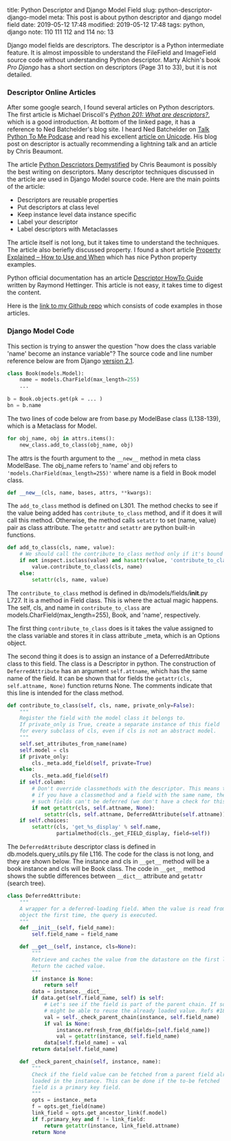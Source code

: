 title: Python Descriptor and Django Model Field
slug: python-descriptor-django-model
meta: This post is about python descriptor and django model field
date: 2019-05-12 17:48
modified: 2019-05-12 17:48
tags: python, django
note: 110 111 112 and 114
no: 13


Django model fields are descriptors. The descriptor is a Python intermediate feature. 
It is almost impossible to understand the FileField and ImageField source code 
without understanding Python descriptor.  Marty Alchin's book *Pro Django* has 
a short section on descriptors (Page 31 to 33), but it is not detailed. 

### Descriptor Online Articles

After some google search, I found several articles on Python descriptors. 
The first article is Michael Driscoll's 
[*Python 201: What are descriptors?*](https://www.blog.pythonlibrary.org/2016/06/10/python-201-what-are-descriptors/), 
which is a good introduction. At bottom of the linked page, it has a reference 
to Ned Batchelder's blog site. I heard Ned Batchelder on 
[Talk Python To Me Podcase](https://talkpython.fm/) and read his excellent 
[article on Unicode](https://nedbatchelder.com/text/unipain.html). His blog post 
on descriptor is actually recommending a lightning talk and an article by Chris 
Beaumont. 

The article 
[Python Descriptors Demystified](https://nbviewer.jupyter.org/urls/gist.github.com/ChrisBeaumont/5758381/raw/descriptor_writeup.ipynb) 
by Chris Beaumont is possibly the best writing on descriptors.  Many descriptor techniques 
discussed in the article are used in Django Model source code. Here are the main points 
of the article:

* Descriptors are reusable properties
* Put descriptors at class level
* Keep instance level data instance specific
* Label your descriptor
* Label descriptors with Metaclasses

The article itself is not long, but it takes time to understand the techniques. The article 
also beriefly discussed property. I found a short article 
[Property Explained – How to Use and When](https://www.machinelearningplus.com/python/python-property/) 
which has nice Python property examples.

Python official documentation has an article 
[Descriptor HowTo Guide](https://docs.python.org/3/howto/descriptor.html) 
written by Raymond Hettinger. This article is not easy, it takes time to digest the content. 

Here is the 
[link to my Github repo](https://github.com/georgexyz19/PythonDescriptor) 
which consists of code examples in those articles. 


### Django Model Code

This section is trying to answer the question "how does the class variable 'name' 
become an instance variable"? The source code and line number reference below are from Django 
[version 2.1](https://github.com/django/django/tree/2.1). 

```python
class Book(models.Model):
    name = models.CharField(max_length=255)
    ...
    
b = Book.objects.get(pk = ... )
bn = b.name

```

The two lines of code below are from base.py ModelBase class (L138-139), which is
a Metaclass for Model.
  
```python
for obj_name, obj in attrs.items():
    new_class.add_to_class(obj_name, obj)
```

The attrs is the fourth argument to the `__new__` method in meta class ModelBase. 
The obj_name refers to 'name' and obj refers to `'models.CharField(max_length=255)'` 
where name is a field in Book model class. 

```python
def __new__(cls, name, bases, attrs, **kwargs):
```

The `add_to_class` method is defined on L301.  The method checks to see if the 
value being added has `contribute_to_class` method, and if it does it will call 
this method. Otherwise, the method calls `setattr` to set (name, value) pair 
as class attribute.  The `getattr` and `setattr` are python built-in functions. 

```python
def add_to_class(cls, name, value):
    # We should call the contribute_to_class method only if it's bound
    if not inspect.isclass(value) and hasattr(value, 'contribute_to_class'):
        value.contribute_to_class(cls, name)
    else:
        setattr(cls, name, value)
```

The `contribute_to_class` method is defined in db/models/fields/__init__.py L727. 
It is a method in Field class. 
This is where the actual magic happens.  The self, cls, and name in `contribute_to_class` 
are models.CharField(max_length=255), Book, and 'name', respectively. 

The first thing `contribute_to_class` does is it takes the value assigned to the 
class variable and stores it in class attribute \_meta, which is an Options object. 

The second thing it does is to assign an instance of a DeferredAttribute class 
to this field.  The class is a Descriptor in python. The construction of 
`DeferredAttribute` has an argument `self.attname`, which has the same name of 
the field.  It can be shown that for fields the `getattr(cls, self.attname, None)` 
function returns None.  The comments indicate that this line is intended for the class method. 

```python
def contribute_to_class(self, cls, name, private_only=False):
    """
    Register the field with the model class it belongs to.
    If private_only is True, create a separate instance of this field
    for every subclass of cls, even if cls is not an abstract model.
    """
    self.set_attributes_from_name(name)
    self.model = cls
    if private_only:
        cls._meta.add_field(self, private=True)
    else:
        cls._meta.add_field(self)
    if self.column:
        # Don't override classmethods with the descriptor. This means that
        # if you have a classmethod and a field with the same name, then
        # such fields can't be deferred (we don't have a check for this).
        if not getattr(cls, self.attname, None):
            setattr(cls, self.attname, DeferredAttribute(self.attname))
    if self.choices:
        setattr(cls, 'get_%s_display' % self.name,
                partialmethod(cls._get_FIELD_display, field=self))
```

The `DeferredAttribute` descriptor class is defined in db.models.query_utils.py 
file L116.  The code for the class is not long, and they are shown below. 
The instance and cls in `__get__` method will be a book instance and cls will 
be Book class. The code in `__get__` method shows the subtle differences 
between `__dict__` attribute and `getattr` (search tree). 

```python
class DeferredAttribute:
    """
    A wrapper for a deferred-loading field. When the value is read from this
    object the first time, the query is executed.
    """
    def __init__(self, field_name):
        self.field_name = field_name

    def __get__(self, instance, cls=None):
        """
        Retrieve and caches the value from the datastore on the first lookup.
        Return the cached value.
        """
        if instance is None:
            return self
        data = instance.__dict__
        if data.get(self.field_name, self) is self:
            # Let's see if the field is part of the parent chain. If so we
            # might be able to reuse the already loaded value. Refs #18343.
            val = self._check_parent_chain(instance, self.field_name)
            if val is None:
                instance.refresh_from_db(fields=[self.field_name])
                val = getattr(instance, self.field_name)
            data[self.field_name] = val
        return data[self.field_name]

    def _check_parent_chain(self, instance, name):
        """
        Check if the field value can be fetched from a parent field already
        loaded in the instance. This can be done if the to-be fetched
        field is a primary key field.
        """
        opts = instance._meta
        f = opts.get_field(name)
        link_field = opts.get_ancestor_link(f.model)
        if f.primary_key and f != link_field:
            return getattr(instance, link_field.attname)
        return None
```
